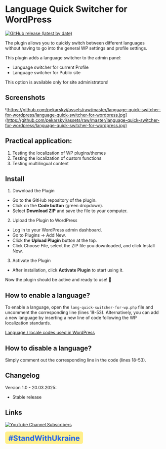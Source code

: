 # Language Quick Switcher for WordPress

[![GitHub release (latest by date)](https://img.shields.io/github/v/release/pekarskyi/language-quick-switcher-for-wordpress?style=for-the-badge)](https://GitHub.com/pekarskyi/language-quick-switcher-for-wordpress/releases/)

The plugin allows you to quickly switch between different languages without having to go into the general WP settings and profile settings.

This plugin adds a language switcher to the admin panel:
- Language switcher for current Profile
- Language switcher for Public site

This option is available only for site administrators!

## Screenshots
![https://github.com/pekarskyi/assets/raw/master/language-quick-switcher-for-wordpress/language-quick-switcher-for-wordpress.jpg](https://github.com/pekarskyi/assets/raw/master/language-quick-switcher-for-wordpress/language-quick-switcher-for-wordpress.jpg)

## Practical application:

1. Testing the localization of WP plugins/themes
2. Testing the localization of custom functions
3. Testing multilingual content

## Install

1. Download the Plugin
- Go to the GitHub repository of the plugin.
- Click on the **Code button** (green dropdown).
- Select **Download ZIP** and save the file to your computer.

2. Upload the Plugin to WordPress
- Log in to your WordPress admin dashboard.
- Go to Plugins → Add New.
- Click the **Upload Plugin** button at the top.
- Click Choose File, select the ZIP file you downloaded, and click Install Now.

3. Activate the Plugin
- After installation, click **Activate Plugin** to start using it.

Now the plugin should be active and ready to use! 🚀

## How to enable a language?

To enable a language, open the `lang-quick-switcher-for-wp.php` file and uncomment the corresponding line (lines 18-53).
Alternatively, you can add a new language by inserting a new line of code following the WP localization standards.

[Language / locale codes used in WordPress](https://gist.github.com/pekarskyi/d7cb8e87528f4df31d0d38e3f42a5550)

## How to disable a language?
Simply comment out the corresponding line in the code (lines 18-53).

## Changelog

Version 1.0 - 20.03.2025:
- Stable release

## Links

[![YouTube Channel Subscribers](https://img.shields.io/youtube/channel/subscribers/UC9ZEeT6WrGupgza9KXpazyA)](https://www.youtube.com/@inwebpress/videos)

[![Stand With Ukraine](https://raw.githubusercontent.com/vshymanskyy/StandWithUkraine/main/badges/StandWithUkraine.svg)](https://justgo.ink/standwithukraine)